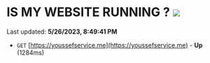 # IS MY WEBSITE RUNNING ? [![](https://img.shields.io/static/v1?label=Sponsor&message=%E2%9D%A4&logo=GitHub&color=%23fe8e86)](https://github.com/sponsors/<username>)

Last updated: **5/26/2023, 8:49:41 PM**

- `GET` [https://youssefservice.me](https://youssefservice.me) - **Up** (1284ms)
